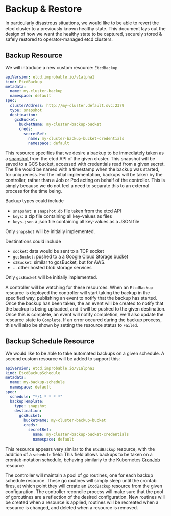 # Backup & Restore

In particularly disastrous situations, we would like to be able to revert the etcd cluster to a previously known healthy state.
This document lays out the design of how we want the healthy state to be captured, securely stored & safely restored to operator-managed etcd clusters.

## Backup Resource

We will introduce a new custom resource: `EtcdBackup`.

```yaml
apiVersion: etcd.improbable.io/v1alpha1
kind: EtcdBackup
metadata:
  name: my-cluster-backup
  namespace: default
spec:
  clusterAddress: http://my-cluster.default.svc:2379
  type: snapshot
  destination:
    gcsBucket:
      bucketName: my-cluster-backup-bucket
      creds:
        secretRef: 
          name: my-cluster-backup-bucket-credentials
          namespace: default
```

This resource specifies that we desire a backup to be immediately taken as a [snapshot](https://github.com/etcd-io/etcd/blob/master/Documentation/op-guide/recovery.md#snapshotting-the-keyspace) from the etcd API of the given cluster.
This snapshot will be saved to a GCS bucket, accessed with credentials read from a given secret.
The file would be named with a timestamp when the backup was started, for uniqueness.
For the initial implementation, backups will be taken by the controller, rather than a Job or Pod acting on behalf of the controller.
This is simply because we do not feel a need to separate this to an external process for the time being.

Backup types could include
  * `snapshot`: a `snapshot.db` file taken from the etcd API
  * `keys`: a zip file containing all key-values as files
  * `keys-json` a json file containing all key-values as a JSON file

Only `snapshot` will be initially implemented.

Destinations could include
  * `socket`: data would be sent to a TCP socket
  * `gcsBucket`: pushed to a a Google Cloud Storage bucket
  * `s3Bucket`: similar to gcsBucket, but for AWS.
  * ... other hosted blob storage services

Only `gcsBucket` will be initially implemented.

A controller will be watching for these resources.
When an `EtcdBackup` resource is deployed the controller will start taking the backup in the specified way, publishing an event to notify that the backup has started. 
Once the backup has been taken, the an event will be created to notify that the backup is being uploaded, and it will be pushed to the given destination.
Once this is complete, an event will notify completion, we'll also update the resource state to `Complete`.
If an error occured during the backup process, this will also be shown by setting the resource status to `Failed`.

## Backup Schedule Resource

We would like to be able to take automated backups on a given schedule. 
A second custom resource will be added to support this: 

```yaml
apiVersion: etcd.improbable.io/v1alpha1
kind: EtcdBackupSchedule
metadata:
  name: my-backup-schedule
  namespace: default
spec:
  schedule: "*/1 * * * *"
  backupTemplate:
    type: snapshot
    destination:
      gcsBucket:
        bucketName: my-cluster-backup-bucket
        creds:
          secretRef: 
            name: my-cluster-backup-bucket-credentials
            namespace: default
```

This resource appears very similar to the `EtcdBackup` resource, with the addition of a `schedule` field:
This field allows backups to be taken on a crontab-notation schedule, behaving similarly to the Kubernetes [CronJob](https://kubernetes.io/docs/tasks/job/automated-tasks-with-cron-jobs/#schedule) resource.

The controller will maintain a pool of go routines, one for each backup schedule resource.
These go routines will simply sleep until the crontab fires, at which point they will create an `EtcdBackup` resource from the given configuration.
The controller reconcile process will make sure that the pool of goroutines are a reflection of the desired configuration.
New routines will be created when a resource is applied, routines will be recreated when a resource is changed, and deleted when a resource is removed.


